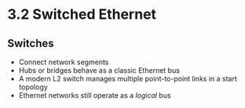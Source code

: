3.2 Switched Ethernet
=====================

Switches
--------

- Connect network segments
- Hubs or bridges behave as a classic Ethernet bus
- A modern L2 switch manages multiple point-to-point links in a start topology
- Ethernet networks still operate as a *logical* bus
